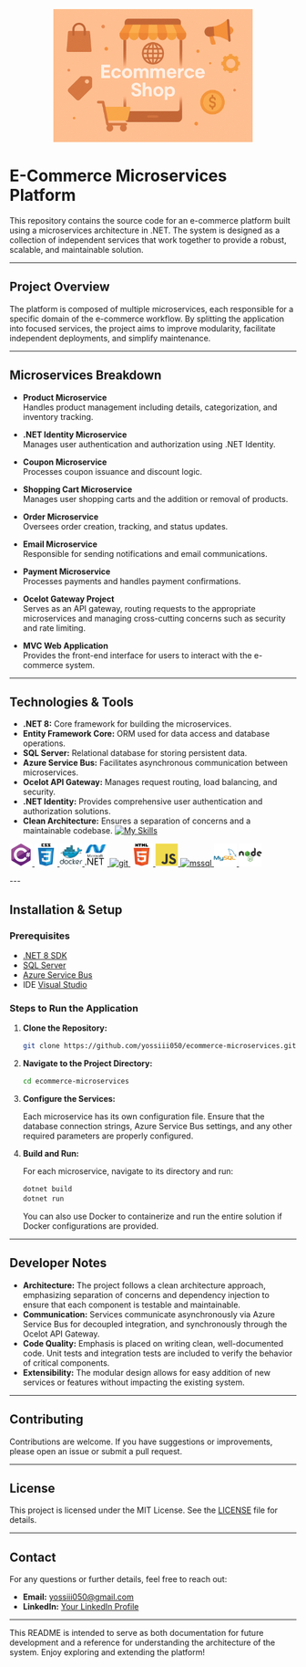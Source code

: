 <p align="center">
<img src="logo.png" width="350" >
</p>


# E-Commerce Microservices Platform


This repository contains the source code for an e-commerce platform built using a microservices architecture in .NET. The system is designed as a collection of independent services that work together to provide a robust, scalable, and maintainable solution.

---

## Project Overview

The platform is composed of multiple microservices, each responsible for a specific domain of the e-commerce workflow. By splitting the application into focused services, the project aims to improve modularity, facilitate independent deployments, and simplify maintenance.

---

## Microservices Breakdown

- **Product Microservice**  
  Handles product management including details, categorization, and inventory tracking.

- **.NET Identity Microservice**  
  Manages user authentication and authorization using .NET Identity.

- **Coupon Microservice**  
  Processes coupon issuance and discount logic.

- **Shopping Cart Microservice**  
  Manages user shopping carts and the addition or removal of products.

- **Order Microservice**  
  Oversees order creation, tracking, and status updates.

- **Email Microservice**  
  Responsible for sending notifications and email communications.

- **Payment Microservice**  
  Processes payments and handles payment confirmations.

- **Ocelot Gateway Project**  
  Serves as an API gateway, routing requests to the appropriate microservices and managing cross-cutting concerns such as security and rate limiting.

- **MVC Web Application**  
  Provides the front-end interface for users to interact with the e-commerce system.

---

## Technologies & Tools

- **.NET 8:** Core framework for building the microservices.
- **Entity Framework Core:** ORM used for data access and database operations.
- **SQL Server:** Relational database for storing persistent data.
- **Azure Service Bus:** Facilitates asynchronous communication between microservices.
- **Ocelot API Gateway:** Manages request routing, load balancing, and security.
- **.NET Identity:** Provides comprehensive user authentication and authorization solutions.
- **Clean Architecture:** Ensures a separation of concerns and a maintainable codebase.
[![My Skills](https://skillicons.dev/icons?i=dotnet,js,html,css,mysql,azure,fastapi,docker)](https://skillicons.dev)
<p align="left"> <a href="https://www.w3schools.com/cs/" target="_blank" rel="noreferrer"> <img src="https://raw.githubusercontent.com/devicons/devicon/master/icons/csharp/csharp-original.svg" alt="csharp" width="40" height="40"/> </a> <a href="https://www.w3schools.com/css/" target="_blank" rel="noreferrer"> <img src="https://raw.githubusercontent.com/devicons/devicon/master/icons/css3/css3-original-wordmark.svg" alt="css3" width="40" height="40"/> </a> <a href="https://www.docker.com/" target="_blank" rel="noreferrer"> <img src="https://raw.githubusercontent.com/devicons/devicon/master/icons/docker/docker-original-wordmark.svg" alt="docker" width="40" height="40"/> </a> <a href="https://dotnet.microsoft.com/" target="_blank" rel="noreferrer"> <img src="https://raw.githubusercontent.com/devicons/devicon/master/icons/dot-net/dot-net-original-wordmark.svg" alt="dotnet" width="40" height="40"/> </a> <a href="https://git-scm.com/" target="_blank" rel="noreferrer"> <img src="https://www.vectorlogo.zone/logos/git-scm/git-scm-icon.svg" alt="git" width="40" height="40"/> </a> <a href="https://www.w3.org/html/" target="_blank" rel="noreferrer"> <img src="https://raw.githubusercontent.com/devicons/devicon/master/icons/html5/html5-original-wordmark.svg" alt="html5" width="40" height="40"/> </a> <a href="https://developer.mozilla.org/en-US/docs/Web/JavaScript" target="_blank" rel="noreferrer"> <img src="https://raw.githubusercontent.com/devicons/devicon/master/icons/javascript/javascript-original.svg" alt="javascript" width="40" height="40"/> </a> <a href="https://www.microsoft.com/en-us/sql-server" target="_blank" rel="noreferrer"> <img src="https://www.svgrepo.com/show/303229/microsoft-sql-server-logo.svg" alt="mssql" width="40" height="40"/> </a> <a href="https://www.mysql.com/" target="_blank" rel="noreferrer"> <img src="https://raw.githubusercontent.com/devicons/devicon/master/icons/mysql/mysql-original-wordmark.svg" alt="mysql" width="40" height="40"/> </a> <a href="https://nodejs.org" target="_blank" rel="noreferrer"> <img src="https://raw.githubusercontent.com/devicons/devicon/master/icons/nodejs/nodejs-original-wordmark.svg" alt="nodejs" width="40" height="40"/> </a> </p>
---

## Installation & Setup

### Prerequisites

- [.NET 8 SDK](https://dotnet.microsoft.com/download)
- [SQL Server](https://www.microsoft.com/en-us/sql-server)
- [Azure Service Bus](https://azure.microsoft.com/en-us/services/service-bus/)
-  IDE [Visual Studio](https://visualstudio.microsoft.com/) 

### Steps to Run the Application

1. **Clone the Repository:**

   ```bash
   git clone https://github.com/yossiii050/ecommerce-microservices.git
   ```

2. **Navigate to the Project Directory:**

   ```bash
   cd ecommerce-microservices
   ```

3. **Configure the Services:**

   Each microservice has its own configuration file. Ensure that the database connection strings, Azure Service Bus settings, and any other required parameters are properly configured.

4. **Build and Run:**

   For each microservice, navigate to its directory and run:

   ```bash
   dotnet build
   dotnet run
   ```

   You can also use Docker to containerize and run the entire solution if Docker configurations are provided.

---

## Developer Notes

- **Architecture:** The project follows a clean architecture approach, emphasizing separation of concerns and dependency injection to ensure that each component is testable and maintainable.
- **Communication:** Services communicate asynchronously via Azure Service Bus for decoupled integration, and synchronously through the Ocelot API Gateway.
- **Code Quality:** Emphasis is placed on writing clean, well-documented code. Unit tests and integration tests are included to verify the behavior of critical components.
- **Extensibility:** The modular design allows for easy addition of new services or features without impacting the existing system.

---

## Contributing

Contributions are welcome. If you have suggestions or improvements, please open an issue or submit a pull request.

---

## License

This project is licensed under the MIT License. See the [LICENSE](LICENSE) file for details.

---

## Contact

For any questions or further details, feel free to reach out:

- **Email:** yossiii050@gmail.com
- **LinkedIn:** [Your LinkedIn Profile](https://www.linkedin.com/in/yossi-yosupov3186/)

---

This README is intended to serve as both documentation for future development and a reference for understanding the architecture of the system. Enjoy exploring and extending the platform!
